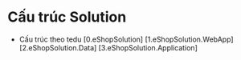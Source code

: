 # Cấu trúc Solution
- Cấu trúc theo tedu
    [0.eShopSolution]
        [1.eShopSolution.WebApp]
        [2.eShopSolution.Data]
        [3.eShopSolution.Application]